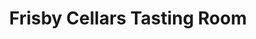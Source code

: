 ---
title: "Frisby Cellars Tasting Room"
url: /lake-forest/frisby-cellars-tasting-room/
shop: Wein
---